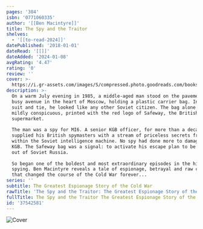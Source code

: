 ```yaml
---
pages: '384'
isbn: '0771060335'
author: '[[Ben Macintyre]]'
title: The Spy and the Traitor
shelves:
  - '[[to-read-2024]]'
datePublished: '2018-01-01'
dateRead: '[[]]'
dateAdded: '2024-01-08'
avgRating: '4.47'
rating: '0'
review: ''
cover: >-
  https://i.gr-assets.com/images/S/compressed.photo.goodreads.com/books/1522906662l/37542581.jpg
description: >-
  On a warm July evening in 1985, a middle-aged man stood on the pavement of a
  busy avenue in the heart of Moscow, holding a plastic carrier bag. In his grey
  suit and tie, he looked like any other Soviet citizen. The bag alone was
  mildly conspicuous, printed with the red logo of Safeway, the British
  supermarket.  
    
  The man was a spy for MI6. A senior KGB officer, for more than a decade he had
  supplied his British spymasters with a stream of priceless secrets from deep
  within the Soviet intelligence machine. No spy had done more to damage the
  KGB. The Safeway bag was a signal: to activate his escape plan to be smuggled
  out of Soviet Russia.  
    
  So began one of the boldest and most extraordinary episodes in the history of
  spying. Ben Macintyre reveals a tale of espionage, betrayal and raw courage
  that changed the course of the Cold War forever...
series: ''
subtitle: The Greatest Espionage Story of the Cold War
rawTitle: 'The Spy and the Traitor: The Greatest Espionage Story of the Cold War'
fullTitle: The Spy and the Traitor The Greatest Espionage Story of the Cold War
id: '37542581'
---
```

![Cover](https:&#x2F;&#x2F;i.gr-assets.com&#x2F;images&#x2F;S&#x2F;compressed.photo.goodreads.com&#x2F;books&#x2F;1522906662l&#x2F;37542581.jpg)
